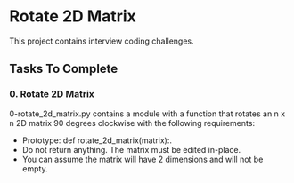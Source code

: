 # Rotate 2D Matrix
This project contains interview coding challenges.

## Tasks To Complete
###  0. Rotate 2D Matrix
0-rotate_2d_matrix.py contains a module with a function that rotates an n x n 2D matrix 90 degrees clockwise with the following requirements:
* Prototype: def rotate_2d_matrix(matrix):.
* Do not return anything. The matrix must be edited in-place.
* You can assume the matrix will have 2 dimensions and will not be empty.
